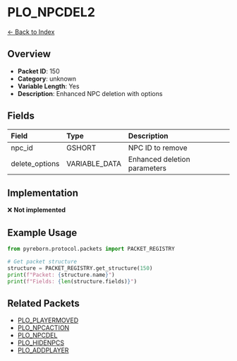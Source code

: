 # PLO_NPCDEL2

[← Back to Index](../index.md)

## Overview

- **Packet ID**: 150
- **Category**: unknown
- **Variable Length**: Yes
- **Description**: Enhanced NPC deletion with options

## Fields

| Field | Type | Description |
|:------|:-----|:------------|
| npc_id | GSHORT | NPC ID to remove |
| delete_options | VARIABLE_DATA | Enhanced deletion parameters |

## Implementation

❌ **Not implemented**

## Example Usage

```python
from pyreborn.protocol.packets import PACKET_REGISTRY

# Get packet structure
structure = PACKET_REGISTRY.get_structure(150)
print(f"Packet: {structure.name}")
print(f"Fields: {len(structure.fields)}")
```

## Related Packets

- [PLO_PLAYERMOVED](PLO_PLAYERMOVED.md)
- [PLO_NPCACTION](PLO_NPCACTION.md)
- [PLO_NPCDEL](PLO_NPCDEL.md)
- [PLO_HIDENPCS](PLO_HIDENPCS.md)
- [PLO_ADDPLAYER](PLO_ADDPLAYER.md)
